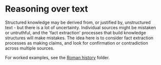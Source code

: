 # Reasoning over text

Structured knowledge may be derived from, or justified by, unstructured text - but there is a lot of uncertainty. Individual sources might be mistaken or untruthful, and the 'fact extraction' processes that build knowledge structures will make mistakes. The idea here is to consider fact extraction processes as making claims, and look for confirmation or contradiction across multiple sources. 

For worked examples, see the [Roman history](/history/roman) folder.
